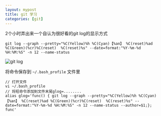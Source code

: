 ```yaml
---
layout: mypost
title: git 学习
categories: [git]
---
```


2个小时弄出来一个自认为很好看的git log的显示方式
```
git log --graph --pretty="%C(Yellow)%h %C(Cyan)【%an】 %C(reset)%ad %C(Green)(%cr)%C(reset)  %C(reset)%s" --date=format:"%Y-%m-%d %H:%M:%S" -n 12 --name-status
```

![git log](git-log.png)


将命令保存到 `~/.bash_profile` 文件里
```
// 打开文件
vi ~/.bash_profile
// 将短命令添加到文件末尾glog=........
alias glog='func() { git log --graph --pretty="%C(Yellow)%h %C(Cyan)【%an】 %C(reset)%ad %C(Green)(%cr)%C(reset)  %C(reset)%s" --date=format:"%Y-%m-%d %H:%M:%S" -n 12 --name-status --author=$1;}; func'
```
